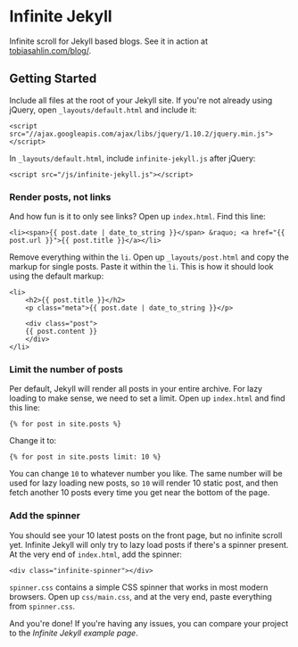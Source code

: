 Infinite Jekyll
===============

Infinite scroll for Jekyll based blogs. See it in action at [tobiasahlin.com/blog/](http://tobiasahlin.com/blog).

## Getting Started

Include all files at the root of your Jekyll site. If you're not already using jQuery, open `_layouts/default.html` and include it:

	<script src="//ajax.googleapis.com/ajax/libs/jquery/1.10.2/jquery.min.js"></script>

In `_layouts/default.html`, include `infinite-jekyll.js` after jQuery:

	<script src="/js/infinite-jekyll.js"></script>

### Render posts, not links

And how fun is it to only see links? Open up `index.html`. Find this line: 

	<li><span>{{ post.date | date_to_string }}</span> &raquo; <a href="{{ post.url }}">{{ post.title }}</a></li>

Remove everything within the `li`. Open up `_layouts/post.html` and copy the markup for single posts. Paste it within the `li`. This is how it should look using the default markup:

	<li>
		<h2>{{ post.title }}</h2>
		<p class="meta">{{ post.date | date_to_string }}</p>
	
		<div class="post">
		{{ post.content }}
		</div>
	</li>

### Limit the number of posts

Per default, Jekyll will render all posts in your entire archive. For lazy loading to make sense, we need to set a limit. Open up `index.html` and find this line:

	{% for post in site.posts %}

Change it to:

	{% for post in site.posts limit: 10 %}	

You can change `10` to whatever number you like. The same number will be used for lazy loading new posts, so `10` will render 10 static post, and then fetch another 10 posts every time you get near the bottom of the page.

### Add the spinner

You should see your 10 latest posts on the front page, but no infinite scroll yet. Infinite Jekyll will only try to lazy load posts if there's a spinner present. At the very end of `index.html`, add the spinner:

	<div class="infinite-spinner"></div>

`spinner.css` contains a simple CSS spinner that works in most modern browsers. Open up `css/main.css`, and at the very end, paste everything from `spinner.css`. 

And you're done! If you're having any issues, you can compare your project to the _Infinite Jekyll example page_.
